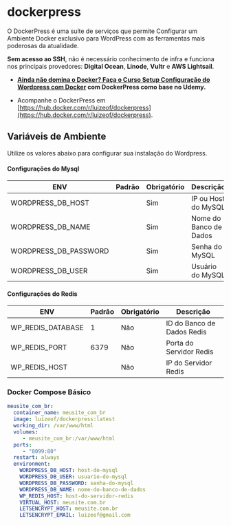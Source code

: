# dockerpress

O DockerPress é uma suíte de serviços que permite Configurar um Ambiente Docker exclusivo para WordPress com as ferramentas mais poderosas da atualidade.

**Sem acesso ao SSH**, não é necessário conhecimento de infra e funciona nos principais provedores: **Digital Ocean**, **Linode**, **Vultr** e **AWS Lightsail**.

- **[Ainda não domina o Docker? Faça o Curso Setup Configuração do Wordpress com Docker](https://www.udemy.com/setup-e-configuracao-do-wordpress-com-docker/?couponCode=GITHUB) com DockerPress como base no Udemy.**

- Acompanhe o DockerPress em [https://hub.docker.com/r/luizeof/dockerpress](https://hub.docker.com/r/luizeof/dockerpress).

## Variáveis de Ambiente

Utilize os valores abaixo para configurar sua instalação do Wordpress.

#### Configurações do Mysql
| ENV | Padrão | Obrigatório | Descrição |
| --- | --- | --- | --- |
| WORDPRESS_DB_HOST |  | Sim | IP ou Host do MySQL |
| WORDPRESS_DB_NAME	|  | Sim | Nome do Banco de Dados |
| WORDPRESS_DB_PASSWORD |	 | Sim | Senha do MySQL |
| WORDPRESS_DB_USER	|  | Sim | Usuário do MySQL |

#### Configurações do  Redis
| ENV | Padrão | Obrigatório | Descrição |
| --- | --- | --- | --- |
| WP_REDIS_DATABASE |	1 | Não | ID do Banco de Dados Redis |
| WP_REDIS_PORT	| 6379 | Não | Porta do Servidor Redis |
| WP_REDIS_HOST	|  | Não | IP do Servidor Redis |


### Docker Compose Básico

```yaml
meusite_com_br:
  container_name: meusite_com_br
  image: luizeof/dockerpress:latest
  working_dir: /var/www/html
  volumes:
     - meusite_com_br:/var/www/html
  ports:
     - "8099:80"
  restart: always
  environment:
    WORDPRESS_DB_HOST: host-do-mysql
    WORDPRESS_DB_USER: usuario-do-mysql
    WORDPRESS_DB_PASSWORD: senha-do-mysql
    WORDPRESS_DB_NAME: nome-do-banco-de-dados
    WP_REDIS_HOST: host-do-servidor-redis
    VIRTUAL_HOST: meusite.com.br
    LETSENCRYPT_HOST: meusite.com.br
    LETSENCRYPT_EMAIL: luizeof@gmail.com
```
